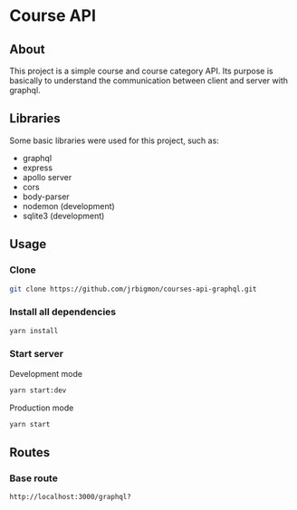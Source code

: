 # Course API

## About

This project is a simple course and course category API. 
Its purpose is basically to understand the communication between client and server with graphql.

## Libraries
Some basic libraries were used for this project, such as:
- graphql
- express
- apollo server
- cors
- body-parser
- nodemon (development)
- sqlite3 (development)

## Usage

### Clone
```bash
git clone https://github.com/jrbigmon/courses-api-graphql.git
```

### Install all dependencies
```bash
yarn install
```

### Start server
Development mode
```bash
yarn start:dev
```

Production mode
```bash
yarn start
```

## Routes

### Base route
```
http://localhost:3000/graphql?
```

